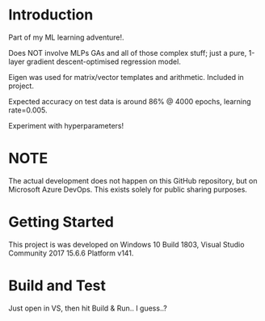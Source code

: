 # Introduction
Part of my ML learning adventure!.

Does NOT involve MLPs GAs and all of those complex stuff; just a pure, 1-layer gradient descent-optimised regression model.

Eigen was used for matrix/vector templates and arithmetic. Included in project.

Expected accuracy on test data is around 86% @ 4000 epochs, learning rate=0.005.

Experiment with hyperparameters!

# NOTE
The actual development does not happen on this GitHub repository, but on Microsoft Azure DevOps. This exists solely for public sharing purposes.


# Getting Started
This project is was developed on Windows 10 Build 1803, Visual Studio Community 2017 15.6.6 Platform v141.

# Build and Test
Just open in VS, then hit Build & Run.. I guess..?
